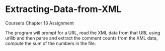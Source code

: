 # Extracting-Data-from-XML

Coursera Chapter 13 Assignment

The program will prompt for a URL,
read the XML data from that URL using urllib 
and then parse and extract the comment counts from the XML data, 
compute the sum of the numbers in the file.

